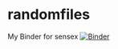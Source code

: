 # randomfiles
My Binder for sensex 
[![Binder](http://mybinder.org/badge.svg)](http://mybinder.org/repo/nrasiwas/randomfiles/notebooks/Sensex.ipynb)
